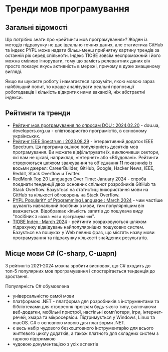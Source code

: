 # Тренди мов програмування

## Загальні відомості

Що потрібно знати про «рейтинги мов програмування»? Жоден із методів підрахунку не дає ідеально точних даних, але статистика GitHub та індекс PYPL може надати більш-менш прийнятну картину трендів за останній рік серед спільноти. Індекс TIOBE зовсім неспроможний і його можна сміливо ігнорувати, тому що замість релевантних даних він просто показує якусь активність в мережі, причому в дуже змащеному вигляді.

Якщо ви шукаєте роботу і намагаєтеся зрозуміти, якою мовою зараз найбільший попит, то краще аналізувати реальні пропозиції роботодавців і кількість відкритих ними вакансій, ніж абстрактні індекси.

## Рейтинги та тренди

- [Рейтинг мов програмування по опросам DOU : 2024.02.20](https://dou.ua/lenta/articles/language-rating-2024/) - dou.ua, developers.org.ua - співтовариство програмістів, в основному українських.
- [Рейтинг IEEE Spectrum : 2023.08.29](https://spectrum.ieee.org/top-programming-languages/) - інтерактивний додаток IEEE Spectrum. Ця програма оцінює популярність десятків мов програмування. Ви можете відфільтрувати їх, виключивши сектори, які вам не цікаві, наприклад, «Інтернет» або «Вбудовані». Рейтинги створюються шляхом зважування та об'єднання 11 показників із восьми джерел: CareerBuilder, GitHub, Google, Hacker News, IEEE, Reddit, Stack Overflow и Twitter.
- [RedMonk Top 20 Languages Over Time: January 2024](https://redmonk.com/rstephens/2024/03/08/top20-jan2024/) - спроба поєднати тенденції двох основних спільнот розробників GitHub та Stack Overflow. Базується на статистиці використання мови на GitHub та кількості обговорень на Stack Overflow.
- [PYPL PopularitY of Programming Language : March 2024](https://pypl.github.io/) - чим частіше шукають навчальний посібник з мови, тим популярнішим він вважається. Відображає кількість запитів до пошукача виду "посібник з `назва мови програмування`".
- [TIOBE Index : March 2024](https://www.tiobe.com/tiobe-index/) - рейтинги розраховуються шляхом підрахунку відвідувань найпопулярніших пошукових систем. Базується на пошуках у Web певних фраз, що містять назву мови програмування та підрахунку кількості знайдених результатів.

## Місце мови C# (C-sharp, C-шарп)

З рейтингів 2021-2024 можна зробити висновок, що C# входить до топ-5 популярних мов програмування і спостерігається тенденція до зростання.

Популярність C# обумовлена

- універсальністю самої мови
- платформою .NET - платформа для розробників з інструментами та бібліотеками для створення програм будь-якого типу, включаючи веб-додатки, мобільні пристрої, настільні комп'ютери, ігри, інтернет-речей, хмара та мікросервіси. Підтримується у Windows, Linux та macOS. C# є основною мовою для платформи .NET.
- є весь набір чудового безкоштовного інструментарію для всього життєвого циклу додатків, а також платного для складних систем з гарною підтримкою
- чудовою документацією з усіх аспектів

